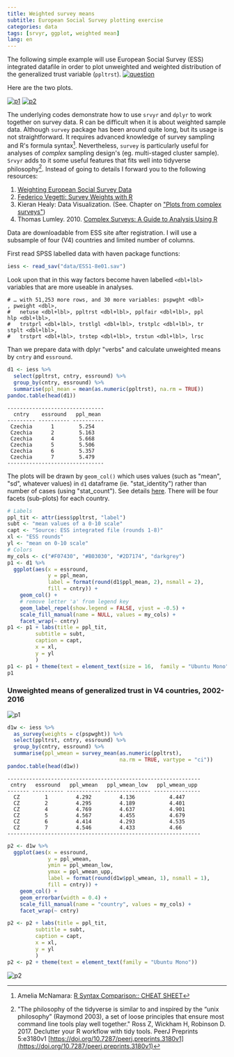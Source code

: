 ```yaml
---
title: Weighted survey means
subtitle: European Social Survey plotting exercise
categories: data
tags: [srvyr, ggplot, weighted mean]
lang: en
---
```

The following simple example will use European Social Survey (ESS) integrated datafile in order to plot unweighted and weighted distribution of the generalized trust variable (`ppltrst`).
[![question](/img/20-08-11-ess-plots/q_ppltrst.png)](https://www.europeansocialsurvey.org/docs/round1/fieldwork/source/ESS1_source_main_questionnaire.pdf)
 
Here are the two plots. 

[![p1](/img/20-08-11-ess-plots/p1_small.png)](/img/20-08-11-ess-plots/p1.png)
[![p2](/img/20-08-11-ess-plots/p2_small.png)](/img/20-08-11-ess-plots/p2.png)

The underlying codes demonstrate how to use `srvyr` and `dplyr` to work together on survey data. R can be difficult when it is about weighted sample data. Although `survey` package has been around quite long, but its usage is not straightforward. It requires advanced knowledge of survey sampling and R's formula syntax[^syntax]. Nevertheless, `survey` is particularly useful for analyses of *complex* sampling design's (eg. multi-staged cluster sample). `Srvyr` adds to it some useful features that fits well into tidyverse philosophy[^hadley]. Instead of going to details I forward you to the following resources:

1. [Weighting European Social Survey Data](https://www.europeansocialsurvey.org/docs/methodology/ESS_weighting_data_1.pdf)
2. [Federico Vegetti: Survey Weights with R](https://federicovegetti.github.io/teaching/heidelberg_2018/lab/sst_lab_day2.html)
3. Kieran Healy: Data Visualization. (See. Chapter on ["Plots from complex surveys"](https://socviz.co/index.html))
4. Thomas Lumley. 2010. [Complex Surveys: A Guide to Analysis Using R](https://onlinelibrary.wiley.com/doi/book/10.1002/9780470580066)

Data are downloadable from ESS site after registration. I will use a subsample of four (V4) countries and limited number of columns.   

First read SPSS labelled data with haven package functions:
```r
iess <- read_sav("data/ESS1-8e01.sav")
```
Look upon that in this way factors become haven labelled `<dbl+lbl>` variables that are more useable in analyses.

    # … with 51,253 more rows, and 30 more variables: pspwght <dbl>
    , pweight <dbl>,
    #   netuse <dbl+lbl>, ppltrst <dbl+lbl>, pplfair <dbl+lbl>, ppl
    hlp <dbl+lbl>,
    #   trstprl <dbl+lbl>, trstlgl <dbl+lbl>, trstplc <dbl+lbl>, tr
    stplt <dbl+lbl>,
    #   trstprt <dbl+lbl>, trstep <dbl+lbl>, trstun <dbl+lbl>, lrsc

Than we prepare data with dplyr "verbs" and calculate unweighted means by `cntry` and `essround`.
```r
d1 <- iess %>%
  select(ppltrst, cntry, essround) %>%
  group_by(cntry, essround) %>%
  summarise(ppl_mean = mean(as.numeric(ppltrst), na.rm = TRUE))
pandoc.table(head(d1))
```
    -------------------------------
      cntry    essround   ppl_mean
    --------- ---------- ----------
     Czechia      1        5.254
     Czechia      2        5.163
     Czechia      4        5.668
     Czechia      5        5.506
     Czechia      6        5.357
     Czechia      7        5.479
    -------------------------------

The plots will be drawn by `geom_col()` which uses values (such as "mean", "sd", whatever values) in `d1` dataframe (ie. "stat_identity") rather than number of cases (using "stat_count"). See details [here](https://ggplot2.tidyverse.org/reference/geom_bar.html). There will be four facets (sub-plots) for each country.

```r
# Labels
ppl_tit <- attr(iess$ppltrst, "label")
subt <- "mean values of a 0-10 scale"
capt <- "Source: ESS integrated file (rounds 1-8)"
xl <- "ESS rounds"
yl <- "mean on 0-10 scale"
# Colors
my_cols <- c("#F07430", "#B03030", "#2D7174", "darkgrey")
p1 <- d1 %>%
  ggplot(aes(x = essround,
             y = ppl_mean,
             label = format(round(d1$ppl_mean, 2), nsmall = 2),
             fill = cntry)) +
    geom_col() +
    # remove letter 'a' from legend key
    geom_label_repel(show.legend = FALSE, vjust = -0.5) +
    scale_fill_manual(name = NULL, values = my_cols) +
    facet_wrap(~ cntry)
p1 <- p1 + labs(title = ppl_tit,
         subtitle = subt,
         caption = capt,
         x = xl,
         y = yl
         )
p1 <- p1 + theme(text = element_text(size = 16,  family = "Ubuntu Mono"))
p1
```

### Unweighted means of generalized trust in V4 countries, 2002-2016

![p1](/img/20-08-11-ess-plots/p1.png)

```r
d1w <- iess %>%
  as_survey(weights = c(pspwght)) %>%
  select(ppltrst, cntry, essround) %>%
  group_by(cntry, essround) %>%
  summarise(ppl_wmean = survey_mean(as.numeric(ppltrst),
                                    na.rm = TRUE, vartype = "ci"))
pandoc.table(head(d1w))
```
    --------------------------------------------------------------
     cntry   essround   ppl_wmean   ppl_wmean_low   ppl_wmean_upp
    ------- ---------- ----------- --------------- ---------------
      CZ        1         4.292         4.136           4.447
      CZ        2         4.295         4.189           4.401
      CZ        4         4.769         4.637           4.901
      CZ        5         4.567         4.455           4.679
      CZ        6         4.414         4.293           4.535
      CZ        7         4.546         4.433           4.66
    --------------------------------------------------------------

```r
p2 <- d1w %>%
  ggplot(aes(x = essround,
             y = ppl_wmean,
             ymin = ppl_wmean_low,
             ymax = ppl_wmean_upp,
             label = format(round(d1w$ppl_wmean, 1), nsmall = 1),
             fill = cntry)) +
    geom_col() +
    geom_errorbar(width = 0.4) +
    scale_fill_manual(name = "country", values = my_cols) +
    facet_wrap(~ cntry)

p2 <- p2 + labs(title = ppl_tit,
         subtitle = subt,
         caption = capt,
         x = xl,
         y = yl
         )
p2 <- p2 + theme(text = element_text(family = "Ubuntu Mono"))
```

![p2](/img/20-08-11-ess-plots/p2.png)

[^hadley]: "The philosophy of the tidyverse is similar to and inspired by the “unix philosophy” (Raymond 2003), a set of loose principles that ensure most command line tools play well together." Ross Z, Wickham H, Robinson D. 2017. Declutter your R workflow with tidy tools. PeerJ Preprints 5:e3180v1 [https://doi.org/10.7287/peerj.preprints.3180v1](https://doi.org/10.7287/peerj.preprints.3180v1) 

[^syntax]: Amelia McNamara: [R Syntax Comparison:: CHEAT SHEET](https://raw.githubusercontent.com/rstudio/cheatsheets/master/syntax.pdf)
